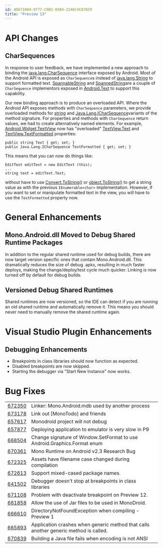 ```yaml
---
id: AD672A04-9777-C0B2-0384-2146C4C87029
title: "Preview 13"
---
```


<a name="API_Changes" class="injected"></a>


# API Changes

 <a name="CharSequences" class="injected"></a>


## CharSequences

In response to user feedback, we have implemented a new approach to binding
the [java.lang.CharSequence](http://developer.android.com/reference/java/lang/CharSequence.html) interface exposed by Android. Most
of the Android API is exposed as `CharSequence`s instead of [java.lang.String](http://developer.android.com/reference/java/lang/String.html) to support formatted text. [SpannableString](http://docs.monodroid.net/index.aspx?link=T%3aAndroid.Text.SpannableString) and [SpannedString](http://docs.monodroid.net/index.aspx?link=T%3aAndroid.Text.SpannedString)are a couple of `CharSequence`
implementors exposed in [Android.Text](http://docs.monodroid.net/index.aspx?link=N%3aAndroid.Text) to support this capability.

Our new binding approach is to produce an overloaded API. Where the Android
API exposes methods with `CharSequence` parameters, we provide
overloaded methods for [string](http://docs.monodroid.net/index.aspx?link=T%3aSystem.String) and [Java.Lang.ICharSequence](http://docs.monodroid.net/index.aspx?link=T%3aJava.Lang.ICharSequence)variants of the method signature. For
properties and methods with `CharSequence` return values, we had to
create alternatively named elements. For example, [Android.Widget.TextView](http://docs.monodroid.net/index.aspx?link=T%3aAndroid.Widget.TextView) now has "overloaded" [TextView.Text](http://docs.monodroid.net/index.aspx?link=P%3aAndroid.Widget.TextView.Text) and [TextView.TextFormatted](http://docs.monodroid.net/index.aspx?link=P%3aAndroid.Widget.TextView.TextFormatted) properties:

```
public string Text { get; set; } 
public Java.Lang.ICharSequence TextFormatted { get; set; }
```

This means that you can now do things like:

```
EditText editText = new EditText (this);  
...
string text = editText.Text;
```

without have to use [Convert.ToString()](http://docs.monodroid.net/index.aspx?link=M%3aSystem.Convert.ToString) or [object.ToString()](http://docs.monodroid.net/index.aspx?link=M%3aSystem.Object.ToString) to get a string value as with the
previous `IEnumerable<char>` implementation. However, if you
want to set or manipulate formatted text in the view, you will have to use the `TextFormatted` property now.

 <a name="General_Enhancements" class="injected"></a>


# General Enhancements

 <a name="Mono.Android.dll_Moved_to_Debug_Shared_Runtime_Packages" class="injected"></a>


## Mono.Android.dll Moved to Debug Shared Runtime Packages

In addition to the regular shared runtime used for debug builds, there are
now target version specific ones that contain Mono.Android.dll. This
dramatically reduces the size of debug .apks, resulting in much faster deploys,
making the change/deploy/test cycle much quicker. Linking is now turned off by
default for debug builds.

 <a name="Versioned_Debug_Shared_Runtimes" class="injected"></a>


## Versioned Debug Shared Runtimes

Shared runtimes are now versioned, so the IDE can detect if you are running
an old shared runtime and automatically remove it. This means you should never
need to manually remove the shared runtime again.

 <a name="Visual_Studio_Plugin_Enhancements" class="injected"></a>


# Visual Studio Plugin Enhancements

 <a name="Debugging_Enhancements" class="injected"></a>


## Debugging Enhancements

-  Breakpoints in class libraries should now function as expected.
-  Disabled breakpoints are now skipped.
-  Starting the debugger via "Start New Instance" now works.


 <a name="Bug_Fixes" class="injected"></a>


# Bug Fixes

<table bgcolor="#FFFFFF" cellpadding="4" cellspacing="0" id="buglist" width="100%">
  <tbody>
    <tr>
      <td>
        <a href="https://bugzilla.novell.com/show_bug.cgi?id=672350" target="_blank">672350</a>
      </td>
      <td>
        Linker: Mono.Android.mdb used by another process
      </td>
    </tr>
    <tr>
      <td>
        <a href="https://bugzilla.novell.com/show_bug.cgi?id=673178" target="_blank">673178</a>
      </td>
      <td>
        Link out [MonoTodo] and friends
      </td>
    </tr>
    <tr>
      <td>
        <a href="https://bugzilla.novell.com/show_bug.cgi?id=657617" target="_blank">657617</a>
      </td>
      <td>
        Monodroid project will not debug
      </td>
    </tr>
    <tr>
      <td>
        <a href="https://bugzilla.novell.com/show_bug.cgi?id=657877" target="_blank">657877</a>
      </td>
      <td>
        Deploying application to emulator is very slow in P9
      </td>
    </tr>
    <tr>
      <td>
        <a href="https://bugzilla.novell.com/show_bug.cgi?id=668504" target="_blank">668504</a>
      </td>
      <td>
        Change signature of Window.SetFormat to use Android.Graphics.Format
        enum
      </td>
    </tr>
    <tr>
      <td>
        <a href="https://bugzilla.novell.com/show_bug.cgi?id=670361" target="_blank">670361</a>
      </td>
      <td>
        Mono Runtime on Android v2.3 Research Bug
      </td>
    </tr>
    <tr>
      <td>
        <a href="https://bugzilla.novell.com/show_bug.cgi?id=672325" target="_blank">672325</a>
      </td>
      <td>
        Assets have filename case changed during compilation
      </td>
    </tr>
    <tr>
      <td>
        <a href="https://bugzilla.novell.com/show_bug.cgi?id=672613" target="_blank">672613</a>
      </td>
      <td>
        Support mixed-cased package names.
      </td>
    </tr>
    <tr>
      <td>
        <a href="https://bugzilla.novell.com/show_bug.cgi?id=641502" target="_blank">641502</a>
      </td>
      <td>
        Debugger doesn't stop at breakpoints in class libraries
      </td>
    </tr>
    <tr>
      <td>
        <a href="https://bugzilla.novell.com/show_bug.cgi?id=671108" target="_blank">671108</a>
      </td>
      <td>
        Problem with deactivate breakpoint on Preview 12.
      </td>
    </tr>
    <tr>
      <td>
        <a href="https://bugzilla.novell.com/show_bug.cgi?id=661858" target="_blank">661858</a>
      </td>
      <td>
        Allow the use of Jar files to be used in MonoDroid.
      </td>
    </tr>
    <tr>
      <td>
        <a href="https://bugzilla.novell.com/show_bug.cgi?id=666610" target="_blank">666610</a>
      </td>
      <td>
        DirectoryNotFoundException when compiling - Preview 1
      </td>
    </tr>
    <tr>
      <td>
        <a href="https://bugzilla.novell.com/show_bug.cgi?id=665893" target="_blank">665893</a>
      </td>
      <td>
        Application crashes when generic method that calls another generic
        method is called.
      </td>
    </tr>
    <tr>
      <td>
        <a href="https://bugzilla.novell.com/show_bug.cgi?id=670839" target="_blank">670839</a>
      </td>
      <td>
        Building a Java file fails when encoding is not ANSI
      </td>
    </tr>
  </tbody>
</table>
